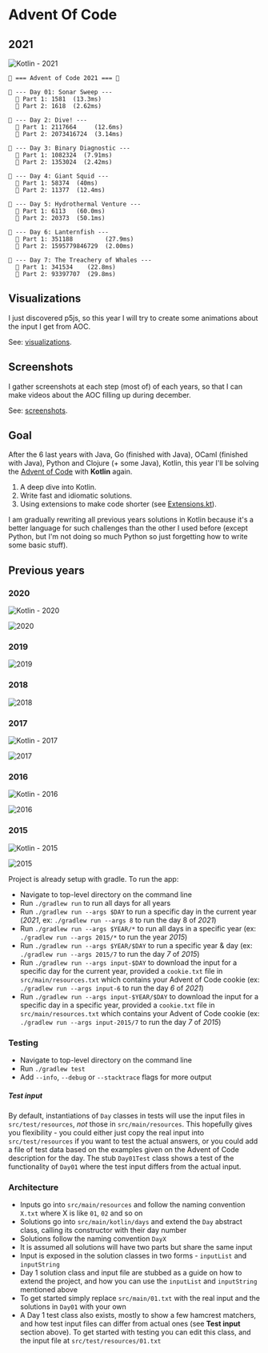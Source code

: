# Advent Of Code

## 2021

![Kotlin - 2021](https://github.com/agrison/advent-of-code/workflows/Kotlin%20-%202021/badge.svg)

```text
🎅 === Advent of Code 2021 === 🎅

🎄 --- Day 01: Sonar Sweep ---
  🌟 Part 1: 1581  (13.3ms)
  🌟 Part 2: 1618  (2.62ms)
  
🎄 --- Day 2: Dive! ---
  🌟 Part 1: 2117664     (12.6ms)
  🌟 Part 2: 2073416724  (3.14ms)
  
🎄 --- Day 3: Binary Diagnostic ---
  🌟 Part 1: 1082324  (7.91ms)
  🌟 Part 2: 1353024  (2.42ms)
  
🎄 --- Day 4: Giant Squid ---
  🌟 Part 1: 58374  (40ms)
  🌟 Part 2: 11377  (12.4ms)
    
🎄 --- Day 5: Hydrothermal Venture ---
  🌟 Part 1: 6113   (60.0ms)
  🌟 Part 2: 20373  (50.1ms)
  
🎄 --- Day 6: Lanternfish ---
  🌟 Part 1: 351188         (27.9ms)
  🌟 Part 2: 1595779846729  (2.00ms)
  
🎄 --- Day 7: The Treachery of Whales ---
  🌟 Part 1: 341534    (22.8ms)
  🌟 Part 2: 93397707  (29.8ms)
```

## Visualizations

I just discovered p5js, so this year I will try to create some animations about the input I get from AOC.

See: [visualizations](visualizations).

## Screenshots

I gather screenshots at each step (most of) of each years, so that I can make videos about the AOC filling up during december.

See: [screenshots](screenshots).

## Goal

After the 6 last years with Java, Go (finished with Java), OCaml (finished with Java), Python and Clojure (+ some Java), Kotlin, this year I'll be solving the
[Advent of Code](https://adventofcode.com/2021) with **Kotlin** again.

1. A deep dive into Kotlin.
2. Write fast and idiomatic solutions.
3. Using extensions to make code shorter (see [Extensions.kt](https://github.com/agrison/advent-of-code/blob/master/src/main/kotlin/me/grison/aoc/Extensions.kt)).

I am gradually rewriting all previous years solutions in Kotlin because it's a better language for such challenges than the other I used before (except Python, but I'm not doing so much Python so just forgetting how to write some basic stuff).

## Previous years

### 2020 

![Kotlin - 2020](https://github.com/agrison/advent-of-code/workflows/Kotlin%20-%202020/badge.svg)

![2020](2020.png)

### 2019

![2019](2019.png)

### 2018

![2018](2018.png)

### 2017

![Kotlin - 2017](https://github.com/agrison/advent-of-code/workflows/Kotlin%20-%202017/badge.svg)

![2017](screenshots/2017/output.gif)

### 2016

![Kotlin - 2016](https://github.com/agrison/advent-of-code/workflows/Kotlin%20-%202016/badge.svg)

![2016](screenshots/2016/output.gif)

### 2015

![Kotlin - 2015](https://github.com/agrison/advent-of-code/workflows/Kotlin%20-%202015/badge.svg)

![2015](screenshots/2015/output.gif)

Project is already setup with gradle. To run the app:

* Navigate to top-level directory on the command line
* Run `./gradlew run` to run all days for all years
* Run `./gradlew run --args $DAY` to run a specific day in the current year (*2021*, ex: `./gradlew run --args 8` to run the day 8 of *2021*)
* Run `./gradlew run --args $YEAR/*` to run all days in a specific year (ex: `./gradlew run --args 2015/*` to run the year *2015*)
* Run `./gradlew run --args $YEAR/$DAY` to run a specific year & day (ex: `./gradlew run --args 2015/7` to run the day *7* of *2015*)
* Run `./gradlew run --args input-$DAY` to download the input for a specific day for the current year, provided a `cookie.txt` file in `src/main/resources.txt` which contains your Advent of Code cookie  (ex: `./gradlew run --args input-6` to run the day *6* of *2021*)
* Run `./gradlew run --args input-$YEAR/$DAY` to download the input for a specific day in a specific year, provided a `cookie.txt` file in `src/main/resources.txt` which contains your Advent of Code cookie  (ex: `./gradlew run --args input-2015/7` to run the day *7* of *2015*)

### Testing

* Navigate to top-level directory on the command line
* Run `./gradlew test`
* Add `--info`, `--debug` or `--stacktrace` flags for more output

##### Test input

By default, instantiations of `Day` classes in tests will use the input files in `src/test/resources`, _not_ those in `src/main/resources`.
This hopefully gives you flexibility - you could either just copy the real input into `src/test/resources` if you want to test
the actual answers, or you could add a file of test data based on the examples given on the Advent of Code description for the day.
The stub `Day01Test` class shows a test of the functionality of `Day01` where the test input differs from the actual input.

### Architecture

* Inputs go into `src/main/resources` and follow the naming convention `X.txt` where X is like `01`, `02` and so on
* Solutions go into `src/main/kotlin/days` and extend the `Day` abstract class, calling its constructor with their day number 
* Solutions follow the naming convention `DayX`
* It is assumed all solutions will have two parts but share the same input
* Input is exposed in the solution classes in two forms - `inputList` and `inputString`
* Day 1 solution class and input file are stubbed as a guide on how to extend the project,
and how you can use the `inputList` and `inputString` mentioned above
* To get started simply replace `src/main/01.txt` with the real input and the solutions in `Day01` with your own
* A Day 1 test class also exists, mostly to show a few hamcrest matchers, and how test input files can differ from actual ones (see **Test input** section above).
To get started with testing you can edit this class, and the input file at `src/test/resources/01.txt`
